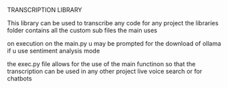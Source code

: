 TRANSCRIPTION LIBRARY

This library can be used to transcribe any code for any project
the libraries folder contains all the custom sub files the main uses

on execution on the main.py u may be prompted for the download of ollama if u use sentiment analysis mode

the exec.py file allows for the use of the main functinon so that the transcription can be used in any other project live voice search or for chatbots

